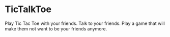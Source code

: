 # TicTalkToe
Play Tic Tac Toe with your friends. Talk to your friends. Play a game that will make them not want to be your friends anymore.

